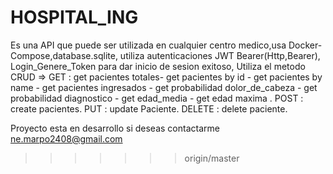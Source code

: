# HOSPITAL_ING
Es una API que puede ser utilizada en cualquier centro medico,usa Docker-Compose,database.sqlite, utiliza autenticaciones JWT Bearer(Http,Bearer), Login_Genere_Token para dar inicio de sesion exitoso, Utiliza el metodo CRUD => GET : get pacientes totales- get pacientes by id - get pacientes by name - get pacientes ingresados - get probabilidad dolor_de_cabeza - get probabilidad diagnostico - get edad_media - get edad maxima . POST : create pacientes. PUT : update Paciente. DELETE : delete paciente.

Proyecto esta en desarrollo
si deseas contactarme ne.marpo2408@gmail.com

>>>>>>> origin/master

